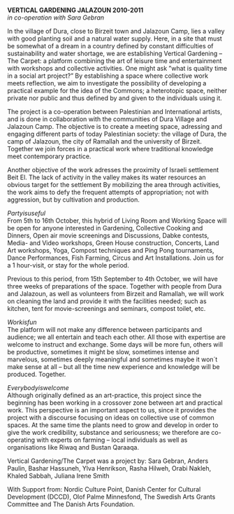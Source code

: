 **VERTICAL GARDENING JALAZOUN 2010-2011**  
*in co-operation with Sara Gebran*

In the village of Dura, close to Birzeit town and Jalazoun Camp, lies a valley with good planting soil and a natural water supply. Here, in a site that must be somewhat of a dream in a country defined by constant difficulties of sustainability and water shortage, we are establishing Vertical Gardening – The Carpet: a platform combining the art of leisure time and entertainment with workshops and collective activities. One might ask ”what is quality time in a social art project?” By establishing a space where collective work meets reflection, we aim to investigate the possibility of developing a practical example for the idea of the Commons; a heterotopic space, neither private nor public and thus defined by and given to the individuals using it.

The project is a co-operation between Palestinian and International artists, and is done in collaboration with the communities of Dura Village and Jalazoun Camp. The objective is to create a meeting space, adressing and engaging different parts of today Palestinian society: the village of Dura, the camp of Jalazoun, the city of Ramallah and the university of Birzeit. Together we join forces in a practical work where traditional knowledge meet contemporary practice.

Another objective of the work adresses the proximity of Israeli settlement Beit El. The lack of activity in the valley makes its water resources an obvious target for the settlement By mobilizing the area through activities, the work aims to defy the frequent attempts of appropriation; not with aggression, but by cultivation and production.

*Partyisuseful*  
From 5th to 16th October, this hybrid of Living Room and Working Space will be open for anyone interested in Gardening, Collective Cooking and Dinners, Open air movie screenings and Discussions, Dabke contests, Media- and Video workshops, Green House construction, Concerts, Land Art workshops, Yoga, Compost techniques and Ping Pong tournaments, Dance Performances, Fish Farming, Circus and Art Installations. Join us for a 1 hour-visit, or stay for the whole period.

Previous to this period, from 15th September to 4th October, we will have three weeks of preparations of the space. Together with people from Dura and Jalazoun, as well as volunteers from Birzeit and Ramallah, we will work on cleaning the land and provide it with the facilities needed; such as kitchen, tent for movie-screenings and seminars, compost toilet, etc.

*Workisfun*  
The platform will not make any difference between participants and audience; we all entertain and teach each other. All those with expertise are welcome to instruct and exchange. Some days will be more fun, others will be productive, sometimes it might be slow, sometimes intense and marvelous, sometimes deeply meaningful and sometimes maybe it won´t make sense at all – but all the time new experience and knowledge will be produced. Together.

*Everybodyiswelcome*  
Although originally defined as an art-practice, this project since the beginning has been working in a crossover zone between art and practical work. This perspective is an important aspect to us, since it provides the project with a discourse focusing on ideas on collective use of common spaces. At the same time the plants need to grow and develop in order to give the work credibility, substance and seriousness; we therefore are co-operating with experts on farming – local individuals as well as organisations like Riwaq and Bustan Qaraaqa.

Vertical Gardening/The Carpet was a project by: Sara Gebran, Anders Paulin, Bashar Hassuneh, Ylva Henrikson, Rasha Hilweh, Orabi Nakleh, Khaled Sabbah, Juliana Irene Smith

With Support from:
Nordic Culture Point, Danish Center for Cultural Development (DCCD), Olof Palme Minnesfond, The Swedish Arts Grants Committee and The Danish Arts Foundation.
